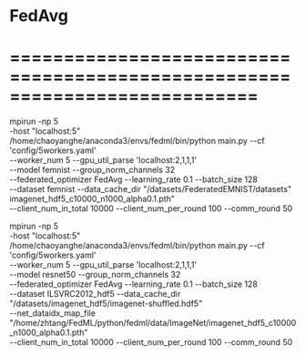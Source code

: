 #     FedAvg
# ===========================================================================
mpirun -np 5 \
-host "localhost:5" \
/home/chaoyanghe/anaconda3/envs/fedml/bin/python main.py --cf 'config/5workers.yaml' \
--worker_num 5 --gpu_util_parse 'localhost:2,1,1,1' \
--model femnist  --group_norm_channels 32 \
--federated_optimizer FedAvg  --learning_rate 0.1 --batch_size 128 \
--dataset femnist  --data_cache_dir "/datasets/FederatedEMNIST/datasets" \
imagenet_hdf5_c10000_n1000_alpha0.1.pth" \
--client_num_in_total 10000 --client_num_per_round 100 --comm_round 50






mpirun -np 5 \
-host "localhost:5" \
/home/chaoyanghe/anaconda3/envs/fedml/bin/python main.py --cf 'config/5workers.yaml' \
--worker_num 5 --gpu_util_parse 'localhost:2,1,1,1' \
--model resnet50  --group_norm_channels 32 \
--federated_optimizer FedAvg  --learning_rate 0.1 --batch_size 128 \
--dataset ILSVRC2012_hdf5  --data_cache_dir "/datasets/imagenet_hdf5/imagenet-shuffled.hdf5" \
--net_dataidx_map_file "/home/zhtang/FedML/python/fedml/data/ImageNet/imagenet_hdf5_c10000_n1000_alpha0.1.pth" \
--client_num_in_total 10000 --client_num_per_round 100 --comm_round 50





